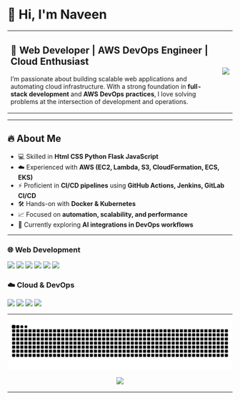 # 👋 Hi, I'm Naveen  

<table>
  <tr>
    <td>
      <h2>🚀 Web Developer | AWS DevOps Engineer | Cloud Enthusiast</h2>
      <p>
        I’m passionate about building scalable web applications and automating cloud infrastructure.  
        With a strong foundation in <b>full-stack development</b> and <b>AWS DevOps practices</b>,  
        I love solving problems at the intersection of development and operations.
      </p>
    </td>
    <td>
      <img src="https://s2.ezgif.com/tmp/ezgif-28b17bff1aa32e.gif" width="550"/>
    </td>
  </tr>
</table>

---

## 🔥 About Me  
- 💻 Skilled in **Html CSS Python Flask JavaScript**  
- ☁️ Experienced with **AWS (EC2, Lambda, S3, CloudFormation, ECS, EKS)**  
- ⚡ Proficient in **CI/CD pipelines** using **GitHub Actions, Jenkins, GitLab CI/CD**  
- 🛠️ Hands-on with **Docker & Kubernetes**  
- 📈 Focused on **automation, scalability, and performance**  
- 🌱 Currently exploring **AI integrations in DevOps workflows**  

---
### 🌐 Web Development  
<p>
  <img src="https://cdn.jsdelivr.net/gh/devicons/devicon/icons/python/python-original.svg" width="40"/>
  <img src="https://cdn.jsdelivr.net/gh/devicons/devicon/icons/flask/flask-original-wordmark.svg" width="40"/>
  <img src="https://cdn.jsdelivr.net/gh/devicons/devicon/icons/mongodb/mongodb-original.svg" width="40"/>
  <img src="https://cdn.jsdelivr.net/gh/devicons/devicon/icons/html5/html5-original.svg" width="40"/>
  <img src="https://cdn.jsdelivr.net/gh/devicons/devicon/icons/css3/css3-original.svg" width="40"/>
  <img src="https://cdn.jsdelivr.net/gh/devicons/devicon/icons/javascript/javascript-original.svg" width="40"/>
</p>

### ☁️ Cloud & DevOps  
<p>
  <img src="https://cdn.jsdelivr.net/gh/devicons/devicon/icons/amazonwebservices/amazonwebservices-original-wordmark.svg" width="50"/>
  <img src="https://cdn.jsdelivr.net/gh/devicons/devicon/icons/docker/docker-original.svg" width="50"/>
  <img src="https://cdn.jsdelivr.net/gh/devicons/devicon/icons/kubernetes/kubernetes-plain.svg" width="50"/>
  <img src="https://cdn.jsdelivr.net/gh/devicons/devicon/icons/jenkins/jenkins-original.svg" width="50"/>
</p>

---

<!-- Snake Animation -->
<div align="center">
    
  ![snake gif](https://github.com/TechnologyHell/TechnologyHell/blob/output/github-snake-dark.svg)
</div>
<!-- Visit Counter -->
<div align="center">
  
  [![](https://visitcount.itsvg.in/api?id=technologyhell&icon=10&color=6)](https://visitcount.itsvg.in)
</div>

--- 
